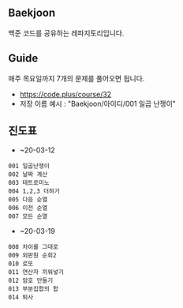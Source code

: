 ## Baekjoon
백준 코드를 공유하는 레파지토리입니다.

## Guide
매주 목요일까지 7개의 문제를 풀어오면 됩니다.
- https://code.plus/course/32
- 저장 이름 예시 : "Baekjoon/아이디/001 일곱 난쟁이"

## 진도표
- ~20-03-12
```
001 일곱난쟁이
002 날짜 계산
003 테트로미노
004 1,2,3 더하기
005 다음 순열
006 이전 순열
007 모든 순열
```
- ~20-03-19
```
008 차이를 그대로
009 외판원 순회2
010 로또
011 연산자 끼워넣기
012 암호 만들기
013 부분집합의 합
014 퇴사
```
